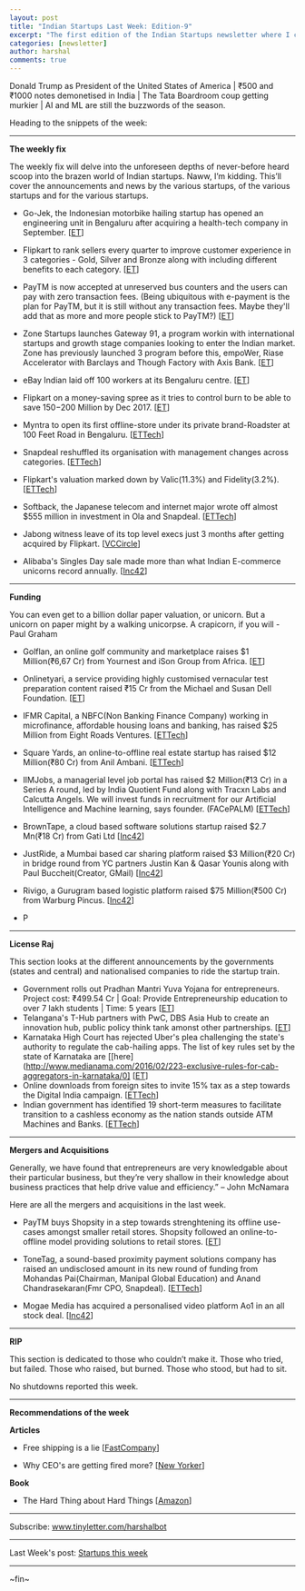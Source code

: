 ```yaml
---
layout: post
title: "Indian Startups Last Week: Edition-9"
excerpt: "The first edition of the Indian Startups newsletter where I curate the what went down in the ecosystem last week."
categories: [newsletter]
author: harshal
comments: true
---
```

Donald Trump as President of the United States of America | ₹500 and ₹1000 notes demonetised in India | The Tata Boardroom coup getting murkier | AI and ML are still the buzzwords of the season. 

Heading to the snippets of the week:

***

**The weekly fix**

The weekly fix will delve into the unforeseen depths of never-before heard scoop into the brazen world of Indian startups. Naww, I’m kidding. This’ll cover the announcements and news by the various startups, of the various startups and for the various startups.

* Go-Jek, the Indonesian motorbike hailing startup has opened an engineering unit in Bengaluru after acquiring a health-tech company in September. [[ET](http://economictimes.indiatimes.com/small-biz/startups/sequoia-backed-go-jek-opens-engineering-unit-in-bengaluru/articleshow/55384226.cms)]

* Flipkart to rank sellers every quarter to improve customer experience in 3 categories - Gold, Silver and Bronze along with including different benefits to each category. [[ET](http://economictimes.indiatimes.com/small-biz/startups/flipkart-to-rank-sellers-every-quarter-to-improve-customer-experience/articleshow/55364933.cms)]

* PayTM is now accepted at unreserved bus counters and the users can pay with zero transaction fees. (Being ubiquitous with e-payment is the plan for PayTM, but it is still without any transaction fees. Maybe they'll add that as more and more people stick to PayTM?)    [[ET](http://economictimes.indiatimes.com/small-biz/startups/paytm-now-accepted-at-unreserved-bus-counters/articleshow/55207944.cms)]
 
* Zone Startups launches Gateway 91, a program workin with international startups and growth stage companies looking to enter the Indian market. Zone has previously launched 3 program before this, empoWer, Riase Accelerator with Barclays and Though Factory with Axis Bank. [[ET](http://economictimes.indiatimes.com/small-biz/startups/zone-startups-launches-gateway91/articleshow/55349613.cms)]

* eBay Indian laid off 100 workers at its Bengaluru centre. [[ET](http://economictimes.indiatimes.com/small-biz/startups/ebay-india-lays-off-100-workers-at-bengaluru-centre/articleshow/55338444.cms)]

* Flipkart on a money-saving spree as it tries to control burn to be able to save $150-$200 Million by Dec 2017. [[ET](http://economictimes.indiatimes.com/small-biz/startups/flipkart-to-slash-burn-rate-in-a-bid-to-save-150-200-million-by-december-2017/articleshow/55300972.cms)]

* Myntra to open its first offline-store under its private brand-Roadster at 100 Feet Road in Bengaluru. [[ETTech](http://tech.economictimes.indiatimes.com/news/internet/myntra-to-open-its-first-retail-store-in-bengaluru-in-move-beyond-digital/55382483)]
* Snapdeal reshuffled its organisation with management changes across categories. [[ETTech](http://tech.economictimes.indiatimes.com/news/internet/snapdeal-reshuffles-key-roles-merges-verticals-in-company-reorganization/55367505)]
* Flipkart's valuation marked down by Valic(11.3%) and Fidelity(3.2%). [[ETTech](http://tech.economictimes.indiatimes.com/news/internet/flipkart-valuation-marked-down-again-by-2-investors/55309745)]
* Softback, the Japanese telecom and internet major wrote off almost $555 million in investment in Ola and Snapdeal. [[ETTech](http://tech.economictimes.indiatimes.com/news/internet/flipkart-valuation-marked-down-again-by-2-investors/55309745)]
* Jabong witness leave of its top level execs just 3 months after getting acquired by Flipkart. [[VCCircle](http://techcircle.vccircle.com/2016/11/11/jabongs-sees-top-level-exits-3-months-after-flipkart-buy/)]
* Alibaba's Singles Day sale made more than what Indian E-commerce unicorns record annually. [[Inc42](https://inc42.com/flash-feed/alibabas-singles-day-sale-makes-more-than-what-indian-ecommerce-unicorns-record-annually/)]


***

**Funding**

You can even get to a billion dollar paper valuation, or unicorn. But a unicorn on paper might by a walking unicorpse. A crapicorn, if you will - Paul Graham

* Golflan, an online golf community and marketplace raises $1 Million(₹6,67 Cr) from Yournest and iSon Group from Africa. [[ET](http://economictimes.indiatimes.com/small-biz/startups/golflan-raises-1-million-from-yournest-and-africas-ison-group/articleshow/55353511.cms)]

* Onlinetyari, a service providing highly customised vernacular test preparation content raised ₹15 Cr from the Michael and Susan Dell Foundation. [[ET](http://economictimes.indiatimes.com/small-biz/startups/onlinetyari-raises-rs-15-crore-from-the-michael-and-susan-dell-foundation/articleshow/55313193.cms)]

* IFMR Capital, a NBFC(Non Banking Finance Company) working in microfinance, affordable housing loans and banking, has raised $25 Million from Eight Roads Ventures. [[ETTech](http://tech.economictimes.indiatimes.com/news/internet/ifmr-capital-raises-25m-led-by-eight-roads-ventures/55364591)] 

* Square Yards, an online-to-offline real estate startup has raised $12 Million(₹80 Cr) from Anil Ambani.  [[ETTech](http://tech.economictimes.indiatimes.com/news/startups/e-realty-firm-square-yards-raises-rs-80-crore-from-anil-ambani/55331668)]

* IIMJobs, a managerial level job portal has raised $2 Million(₹13 Cr) in a Series A round, led by India Quotient Fund along with Tracxn Labs and Calcutta Angels. We will invest funds in recruitment for our Artificial Intelligence and Machine learning, says founder. (FACePALM) [[ETTech](http://tech.economictimes.indiatimes.com/news/internet/job-portal-iimjobs-raises-2-million-in-series-a-funding/55325713)]

* BrownTape, a cloud based software solutions startup raised $2.7 Mn(₹18 Cr) from Gati Ltd [[Inc42](https://inc42.com/flash-feed/gati-invests-browntape/)]

* JustRide, a Mumbai based car sharing platform raised $3 Million(₹20 Cr) in bridge round from YC partners Justin Kan & Qasar Younis along with Paul Buccheit(Creator, GMail)  [[Inc42](https://inc42.com/flash-feed/76508/)]

* Rivigo, a Gurugram based logistic platform raised $75 Million(₹500 Cr) from Warburg Pincus. [[Inc42](https://inc42.com/flash-feed/rivigo-75-mn-warburg-pincus/)]

* P
***

**License Raj**

This section looks at the different announcements by the governments (states and central) and nationalised companies to ride the startup train.

* Government rolls out Pradhan Mantri Yuva Yojana for entrepreneurs. Project cost: ₹499.54 Cr | Goal: Provide Entrepreneurship education to over 7 lakh students | Time: 5 years [[ET](http://economictimes.indiatimes.com/small-biz/entrepreneurship/government-rolls-out-pradhan-mantri-yuva-yojana-for-entrepreneurs/articleshow/55336344.cms)]
* Telangana's T-Hub partners with PwC, DBS Asia Hub to create an innovation hub, public policy think tank amonst other partnerships. [[ET](http://economictimes.indiatimes.com/small-biz/startups/telanganas-t-hub-partners-with-pwc-dbs-asia/articleshow/55389783.cms)]
* Karnataka High Court has rejected Uber's plea challenging the state's authority to regulate the cab-hailing apps. The list of key rules set by the state of Karnataka are [[here](http://www.medianama.com/2016/02/223-exclusive-rules-for-cab-aggregators-in-karnataka/0] [[ET](http://economictimes.indiatimes.com/small-biz/startups/uber-ordered-to-limit-surge-pricing-comply-with-karnataka-rules-for-taxi-aggregators/articleshow/55364437.cms)]
* Online downloads from foreign sites to invite 15% tax as a step towards the Digital India campaign. [[ETTech](http://tech.economictimes.indiatimes.com/news/internet/online-downloads-subscriptions-from-foreign-sites-to-invite-15-tax/55383194)]
* Indian government has identified 19 short-term measures to facilitate transition to a cashless economy as the nation stands outside ATM Machines and Banks. [[ETTech](http://tech.economictimes.indiatimes.com/news/internet/cashless-economy-centre-to-implement-19-measures-to-facilitate-transition/55383101)]



***

**Mergers and Acquisitions**

Generally, we have found that entrepreneurs are very knowledgable about their particular business, but they’re very shallow in their knowledge about business practices that help drive value and efficiency.” – John McNamara

Here are all the mergers and acquisitions in the last week.

* PayTM buys Shopsity in a step towards strenghtening its offline use-cases amongst smaller retail stores. Shopsity followed an online-to-offline model providing solutions to retail stores. [[ET](http://economictimes.indiatimes.com/small-biz/startups/paytm-buys-shopsity-for-offline-boost/articleshow/55379894.cms)]


* ToneTag, a sound-based proximity payment solutions company has raised an undisclosed amount in its new round of funding from Mohandas Pai(Chairman, Manipal Global Education) and Anand Chandrasekaran(Fmr CPO, Snapdeal). [[ETTech](http://tech.economictimes.indiatimes.com/news/startups/tonetag-bags-funding-brings-on-mohandas-pai-anand-chandrasekaran-as-advisors/55382781)]
* Mogae Media has acquired a personalised video platform Ao1 in an all stock deal. [[Inc42](https://inc42.com/flash-feed/mogae-media-acquires-ao1/)]


***

**RIP**

This section is dedicated to those who couldn’t make it. Those who tried, but failed. Those who raised, but burned. Those who stood, but had to sit.

No shutdowns reported this week.

***

**Recommendations of the week**

**Articles**

* Free shipping is a lie [[FastCompany](https://www.fastcompany.com/3061686/free-shipping-is-a-lie)]

* Why CEO's are getting fired more? [[New Yorker](http://www.newyorker.com/magazine/2016/11/07/why-c-e-o-s-are-getting-fired-more)]

**Book**

* The Hard Thing about Hard Things [[Amazon](https://www.amazon.in/Hard-Thing-about-Building-Business/dp/0062273205/ref=as_li_ss_tl?ie=UTF8&linkCode=ll1&tag=harshalbot-21&linkId=224cdabb8fd23d66068a2bdb163b65ae)]

***


Subscribe: www.tinyletter.com/harshalbot

***

Last Week's post: [Startups this week](https://www.reddit.com/r/india/comments/5be5h1/indian_startups_last_week_31st_oct_6_nov/)

***
~fin~